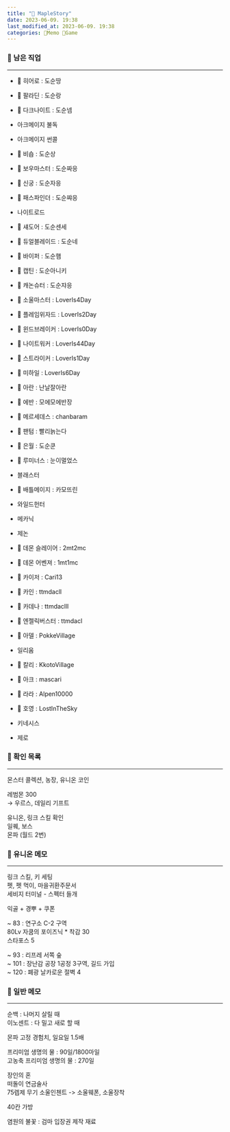 ```yaml
---
title: "🍋 MapleStory"
date: 2023-06-09. 19:38
last_modified_at: 2023-06-09. 19:38
categories: 🌳Memo 🍋Game
---
```


### 🍋 남은 직업

---

- 🍋 히어로 : 도순땅
- 🍋 팔라딘 : 도순랑
- 🍋 다크나이트 : 도순넴

- 아크메이지 불독
- 아크메이지 썬콜
- 🍋 비숍 : 도순상

- 🍋 보우마스터 : 도순짜응
- 🍋 신궁 : 도순자응
- 🍋 패스파인더 : 도순쨔응

- 나이트로드
- 🍋 섀도어 : 도순센세
- 🍋 듀얼블레이드 : 도순네

- 🍋 바이퍼 : 도순햄
- 🍋 캡틴 : 도순아니키
- 🍋 캐논슈터 : 도순쟈응

- 🍋 소울마스터 : LoverIs4Day
- 🍋 플레임위자드 : LoverIs2Day
- 🍋 윈드브레이커 : LoverIs0Day
- 🍋 나이트워커 : LoverIs44Day
- 🍋 스트라이커 : LoverIs1Day
- 🍋 미하일 : LoverIs6Day

- 🍋 아란 : 난날잘아란
- 🍋 에반 : 모에모에반장
- 🍋 메르세데스 : chanbaram
- 🍋 팬텀 : 빨리늙는다
- 🍋 은월 : 도순쿤
- 🍋 루미너스 : 눈이멀었스

- 블래스터
- 🍋 배틀메이지 : 카모뜨린
- 와일드헌터
- 메카닉
- 제논
- 🍋 데몬 슬레이어 : 2mt2mc
- 🍋 데몬 어벤져 : 1mt1mc

- 🍋 카이저 : Cari13
- 🍋 카인 : ttmdacll
- 🍋 카데나 : ttmdaclll
- 🍋 엔젤릭버스터 : ttmdacl

- 🍋 아델 : PokkeVillage
- 일리움
- 🍋 칼리 : KkotoVillage
- 🍋 아크 : mascari

- 🍋 라라 : Alpen10000
- 🍋 호영 : LostInTheSky

- 키네시스

- 제로

### 🍋 확인 목록

---

몬스터 콜렉션, 농장, 유니온 코인  

레범몬 300  
→ 우르스, 데일리 기프트  

유니온, 링크 스킬 확인  
일퀘, 보스  
몬파 (월드 2번)  

### 🍋 유니온 메모

---

링크 스킬, 키 세팅  
펫, 펫 먹이, 마을귀환주문서  
세비지 터미널 - 스펙터 들개  

익골 + 경뿌 + 쿠폰  

~ 83 : 연구소 C-2 구역  
80Lv 자쿰의 포이즈닉 * 착감 30  
스타포스 5  

~ 93 : 리프레 서쪽 숲  
~ 101 : 장난감 공장 1공정 3구역, 길드 가입  
~ 120 : 폐광 날카로운 절벽 4  

### 🍋 일반 메모

---

순백 : 나머지 살릴 때  
이노센트 : 다 밀고 새로 할 때  

몬파 고정 경험치, 일요일 1.5배  

프리미엄 생명의 물 : 90일/1800마일  
고농축 프리미엄 생명의 물 : 270일  

장인의 혼  
떠돌이 연금술사  
75렙제 무기 소울인첸트 -> 소울웨폰, 소울장착  

40칸 가방  

염원의 불꽃 : 검마 입장권 제작 재료  
